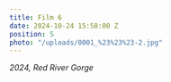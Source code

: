 ```yaml
---
title: Film 6
date: 2024-10-24 15:58:00 Z
position: 5
photo: "/uploads/0001_%23%23%23-2.jpg"
---
```


*2024, Red River Gorge*